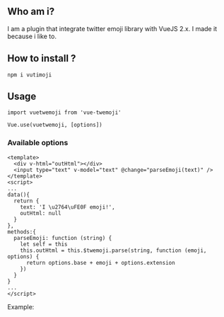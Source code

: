 ## Who am i?
I am a plugin that integrate twitter emoji library with VueJS 2.x. 
I made it because i like to. 

## How to install ?

```
npm i vutimoji
```

## Usage

```
import vuetwemoji from 'vue-twemoji'

Vue.use(vuetwemoji, [options])
```

### Available options


```
<template>
  <div v-html="outHtml"></div>
  <input type="text" v-model="text" @change="parseEmoji(text)" />
</template>
<script>
...
data(){
  return {
    text: 'I \u2764\uFE0F emoji!',
    outHtml: null
  }
},
methods:{
  parseEmoji: function (string) {
    let self = this
    this.outHtml = this.$twemoji.parse(string, function (emoji, options) {
      return options.base + emoji + options.extension
    })
  }
}
...
</script>
```

Example: <update later>
